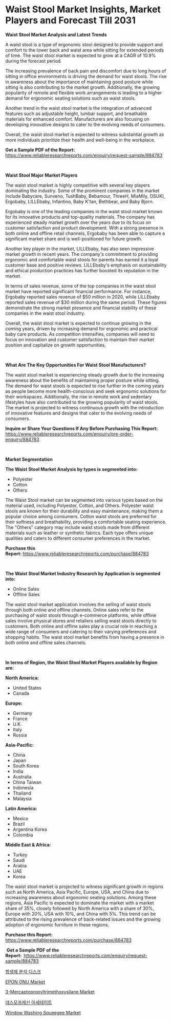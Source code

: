 <p><h1>Waist Stool Market Insights, Market Players and Forecast Till 2031</h1></p><p><strong>Waist Stool Market Analysis and Latest Trends</strong></p>
<p><p>A waist stool is a type of ergonomic stool designed to provide support and comfort to the lower back and waist area while sitting for extended periods of time. The waist stool market is expected to grow at a CAGR of 10.9% during the forecast period.</p><p>The increasing prevalence of back pain and discomfort due to long hours of sitting in office environments is driving the demand for waist stools. The rise in awareness about the importance of maintaining good posture while sitting is also contributing to the market growth. Additionally, the growing popularity of remote and flexible work arrangements is leading to a higher demand for ergonomic seating solutions such as waist stools.</p><p>Another trend in the waist stool market is the integration of advanced features such as adjustable height, lumbar support, and breathable materials for enhanced comfort. Manufacturers are also focusing on developing innovative designs to cater to the evolving needs of consumers.</p><p>Overall, the waist stool market is expected to witness substantial growth as more individuals prioritize their health and well-being in the workplace.</p></p>
<p><strong>Get a Sample PDF of the Report:&nbsp;</strong> <a href="https://www.reliableresearchreports.com/enquiry/request-sample/884783">https://www.reliableresearchreports.com/enquiry/request-sample/884783</a></p>
<p>&nbsp;</p>
<p><strong>Waist Stool Major Market Players</strong></p>
<p><p>The waist stool market is highly competitive with several key players dominating the industry. Some of the prominent companies in the market include Babycare, Sunveno, TushBaby, Bebamour, ThreeH, MiaMily, OSUKI, Ergobaby, LILLEbaby, Infantino, Baby K'tan, Bethbear, and Baby Bjorn.</p><p>Ergobaby is one of the leading companies in the waist stool market known for its innovative products and top-quality materials. The company has experienced steady market growth over the years due to its focus on customer satisfaction and product development. With a strong presence in both online and offline retail channels, Ergobaby has been able to capture a significant market share and is well-positioned for future growth.</p><p>Another key player in the market, LILLEbaby, has also seen impressive market growth in recent years. The company's commitment to providing ergonomic and comfortable waist stools for parents has earned it a loyal customer base and positive reviews. LILLEbaby's emphasis on sustainability and ethical production practices has further boosted its reputation in the market.</p><p>In terms of sales revenue, some of the top companies in the waist stool market have reported significant financial performance. For instance, Ergobaby reported sales revenue of $50 million in 2020, while LILLEbaby reported sales revenue of $30 million during the same period. These figures demonstrate the strong market presence and financial stability of these companies in the waist stool industry.</p><p>Overall, the waist stool market is expected to continue growing in the coming years, driven by increasing demand for ergonomic and practical baby care products. As competition intensifies, companies will need to focus on innovation and customer satisfaction to maintain their market position and capitalize on growth opportunities.</p></p>
<p>&nbsp;</p>
<p><strong>What Are The Key Opportunities For Waist Stool Manufacturers?</strong></p>
<p><p>The waist stool market is experiencing steady growth due to the increasing awareness about the benefits of maintaining proper posture while sitting. The demand for waist stools is expected to rise further in the coming years as people become more health-conscious and seek ergonomic solutions for their workspaces. Additionally, the rise in remote work and sedentary lifestyles have also contributed to the growing popularity of waist stools. The market is projected to witness continuous growth with the introduction of innovative features and designs that cater to the evolving needs of consumers.</p></p>
<p><strong>Inquire or Share Your Questions If Any Before Purchasing This Report:</strong> <a href="https://www.reliableresearchreports.com/enquiry/pre-order-enquiry/884783">https://www.reliableresearchreports.com/enquiry/pre-order-enquiry/884783</a></p>
<p>&nbsp;</p>
<p><strong>Market Segmentation</strong></p>
<p><strong>The Waist Stool Market Analysis by types is segmented into:</strong></p>
<p><ul><li>Polyester</li><li>Cotton</li><li>Others</li></ul></p>
<p><p>The Waist Stool market can be segmented into various types based on the material used, including Polyester, Cotton, and Others. Polyester waist stools are known for their durability and easy maintenance, making them a popular choice among consumers. Cotton waist stools are preferred for their softness and breathability, providing a comfortable seating experience. The "Others" category may include waist stools made from different materials such as leather or synthetic fabrics. Each type offers unique qualities and caters to different consumer preferences in the market.</p></p>
<p><strong>Purchase this Report:&nbsp;</strong><a href="https://www.reliableresearchreports.com/purchase/884783">https://www.reliableresearchreports.com/purchase/884783</a></p>
<p>&nbsp;</p>
<p><strong>The Waist Stool Market Industry Research by Application is segmented into:</strong></p>
<p><ul><li>Online Sales</li><li>Offline Sales</li></ul></p>
<p><p>The waist stool market application involves the selling of waist stools through both online and offline channels. Online sales refer to the purchasing of waist stools through e-commerce platforms, while offline sales involve physical stores and retailers selling waist stools directly to customers. Both online and offline sales play a crucial role in reaching a wide range of consumers and catering to their varying preferences and shopping habits. The waist stool market benefits from having a presence in both online and offline sales channels.</p></p>
<p>&nbsp;</p>
<p><strong>In terms of Region, the Waist Stool Market Players available by Region are:</strong></p>
<p>
    <p> <strong> North America: </strong>
        <ul>
            <li>United States</li>
            <li>Canada</li>
        </ul>
        </p> 
    <p> <strong> Europe: </strong>
        <ul>
            <li>Germany</li>
            <li>France</li>
            <li>U.K.</li>
            <li>Italy</li>
            <li>Russia</li>
        </ul>
        </p> 
    <p> <strong> Asia-Pacific: </strong>
        <ul>
            <li>China</li>
            <li>Japan</li>
            <li>South Korea</li>
            <li>India</li>
            <li>Australia</li>
            <li>China Taiwan</li>
            <li>Indonesia</li>
            <li>Thailand</li>
            <li>Malaysia</li>
        </ul>
        </p> 
    <p> <strong> Latin America: </strong>
        <ul>
            <li>Mexico</li>
            <li>Brazil</li>
            <li>Argentina Korea</li>
            <li>Colombia</li>
        </ul>
        </p> 
    <p> <strong> Middle East & Africa: </strong>
        <ul>
            <li>Turkey</li>
            <li>Saudi</li>
            <li>Arabia</li>
            <li>UAE</li>
            <li>Korea</li>
        </ul>
    </p>
    </p>
<p><p>The waist stool market is projected to witness significant growth in regions such as North America, Asia Pacific, Europe, USA, and China due to increasing awareness about ergonomic seating solutions. Among these regions, Asia Pacific is expected to dominate the market with a market share of 35%, closely followed by North America with a share of 30%, Europe with 20%, USA with 10%, and China with 5%. This trend can be attributed to the rising prevalence of back-related issues and the growing adoption of ergonomic furniture in these regions.</p></p>
<p><strong>Purchase this Report: </strong><a href="https://www.reliableresearchreports.com/purchase/884783">https://www.reliableresearchreports.com/purchase/884783</a></p>
<p>&nbsp;<strong>Get a Sample PDF of the Report:&nbsp;&nbsp;</strong><a href="https://www.reliableresearchreports.com/enquiry/request-sample/884783">https://www.reliableresearchreports.com/enquiry/request-sample/884783</a></p>
<p><strong></strong></p>
<p><p><a href="https://medium.com/@dadanedu33/%ED%95%AD%EC%83%9D%EC%A0%9C-%EC%95%BD%EC%A0%9C-%EB%94%94%EC%8A%A4%ED%81%AC-%EC%8B%9C%EC%9E%A5-%EB%B3%B4%EA%B3%A0%EC%84%9C%EB%8A%94-%EC%9D%B4-%EC%8B%9C%EC%9E%A5%EC%9D%98-%EC%B5%9C%EC%8B%A0-%EB%8F%99%ED%96%A5%EA%B3%BC-%EC%84%B1%EC%9E%A5-%EA%B8%B0%ED%9A%8C%EB%A5%BC-%EB%B3%B4%EC%97%AC%EC%A4%8D%EB%8B%88%EB%8B%A4-42c4e0b1e205">항생제 분석 디스크</a></p><p><a href="https://view.publitas.com/reportprime-1/epon-onu-market-analysis-examines-its-scope-on-growth-opportunities-and-forecasted-trends-spanning-from-2024-to-2031/">EPON ONU Market</a></p><p><a href="https://issuu.com/reportprime-2/docs/3-mercaptopropyltrimethoxysilane-market-size-2030.">3-Mercaptopropyltrimethoxysilane Market</a></p><p><a href="https://github.com/fredrickeglers/Market-Research-Report-List-1/blob/main/41944602913.md">데스모프레신 아세테이트</a></p><p><a href="https://github.com/Sherrillcrooksxa8i18ucf2m/Market-Research-Report-List-1/blob/main/window-washing-squeegee-market.md">Window Washing Squeegee Market</a></p></p>